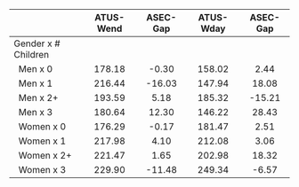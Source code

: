 
|                      |    ATUS-Wend |     ASEC-Gap |    ATUS-Wday |     ASEC-Gap |
| -------------------- | :----------: | :----------: | :----------: | :----------: |
| Gender x # Children  |              |              |              |              |
| &nbsp;&nbsp;Men x 0  |       178.18 |        -0.30 |       158.02 |         2.44 |
| &nbsp;&nbsp;Men x 1  |       216.44 |       -16.03 |       147.94 |        18.08 |
| &nbsp;&nbsp;Men x 2+ |       193.59 |         5.18 |       185.32 |       -15.21 |
| &nbsp;&nbsp;Men x 3  |       180.64 |        12.30 |       146.22 |        28.43 |
| &nbsp;&nbsp;Women x 0 |       176.29 |        -0.17 |       181.47 |         2.51 |
| &nbsp;&nbsp;Women x 1 |       217.98 |         4.10 |       212.08 |         3.06 |
| &nbsp;&nbsp;Women x 2+ |       221.47 |         1.65 |       202.98 |        18.32 |
| &nbsp;&nbsp;Women x 3 |       229.90 |       -11.48 |       249.34 |        -6.57 |

